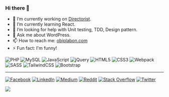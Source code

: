 ### Hi there 👋

- 🔭 I’m currently working on [Directorist](https://directorist.com/).
- 🌱 I’m currently learning React.
- 🤔 I’m looking for help with Unit testing, TDD, Design pattern.
- 💬 Ask me about WordPress.
- 📫 How to reach me: [obiplabon.com](https:://obiplabon.com/contact/)
- ⚡ Fun fact: I'm funny!

![PHP](https://img.shields.io/badge/php-%23777BB4.svg?style=for-the-badge&logo=php&logoColor=white) ![MySQL](https://img.shields.io/badge/mysql-%2300f.svg?style=for-the-badge&logo=mysql&logoColor=white) ![JavaScript](https://img.shields.io/badge/javascript-%23323330.svg?style=for-the-badge&logo=javascript&logoColor=%23F7DF1E) ![jQuery](https://img.shields.io/badge/jquery-%230769AD.svg?style=for-the-badge&logo=jquery&logoColor=white) ![HTML5](https://img.shields.io/badge/html5-%23E34F26.svg?style=for-the-badge&logo=html5&logoColor=white) ![CSS3](https://img.shields.io/badge/css3-%231572B6.svg?style=for-the-badge&logo=css3&logoColor=white) ![Webpack](https://img.shields.io/badge/webpack-%238DD6F9.svg?style=for-the-badge&logo=webpack&logoColor=black) ![SASS](https://img.shields.io/badge/SASS-hotpink.svg?style=for-the-badge&logo=SASS&logoColor=white) ![TailwindCSS](https://img.shields.io/badge/tailwindcss-%2338B2AC.svg?style=for-the-badge&logo=tailwind-css&logoColor=white) ![Bootstrap](https://img.shields.io/badge/bootstrap-%23563D7C.svg?style=for-the-badge&logo=bootstrap&logoColor=white)

---

[![Facebook](https://img.shields.io/badge/Facebook-%231877F2.svg?logo=Facebook&logoColor=white)](https://facebook.com/obiplabon) [![LinkedIn](https://img.shields.io/badge/LinkedIn-%230077B5.svg?logo=linkedin&logoColor=white)](https://linkedin.com/in/obiplabon) [![Medium](https://img.shields.io/badge/Medium-12100E?logo=medium&logoColor=white)](https://medium.com/@obiplabon) [![Reddit](https://img.shields.io/badge/Reddit-%23FF4500.svg?logo=Reddit&logoColor=white)](https://reddit.com/user/obiplabon) [![Stack Overflow](https://img.shields.io/badge/-Stackoverflow-FE7A16?logo=stack-overflow&logoColor=white)](https://stackoverflow.com/users/obiplabon) [![Twitter](https://img.shields.io/badge/Twitter-%231DA1F2.svg?logo=Twitter&logoColor=white)](https://twitter.com/obiplabon) 

![](https://komarev.com/ghpvc/?username=obiplabon&label=Visitors+Count&color=brightgreen)

